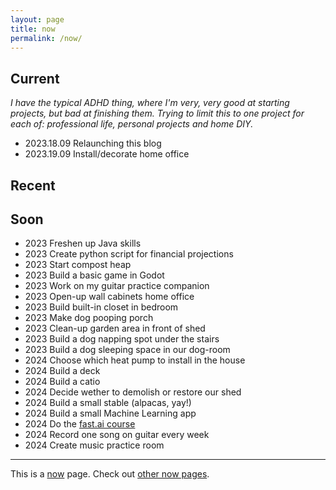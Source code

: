 ```yaml
---
layout: page
title: now
permalink: /now/
---
```


## Current

_I have the typical ADHD thing, where I'm very, very good at starting projects, but bad at finishing them. Trying to limit this to one project for each of: professional life, personal projects and home DIY._ 

* 2023.18.09 Relaunching this blog
* 2023.19.09 Install/decorate home office

## Recent

## Soon

* 2023 Freshen up Java skills
* 2023 Create python script for financial projections
* 2023 Start compost heap
* 2023 Build a basic game in Godot
* 2023 Work on my guitar practice companion
* 2023 Open-up wall cabinets home office
* 2023 Build built-in closet in bedroom
* 2023 Make dog pooping porch
* 2023 Clean-up garden area in front of shed
* 2023 Build a dog napping spot under the stairs
* 2023 Build a dog sleeping space in our dog-room
* 2024 Choose which heat pump to install in the house
* 2024 Build a deck
* 2024 Build a catio
* 2024 Decide wether to demolish or restore our shed
* 2024 Build a small stable (alpacas, yay!)
* 2024 Build a small Machine Learning app
* 2024 Do the [fast.ai course](https://course.fast.ai/)
* 2024 Record one song on guitar every week
* 2024 Create music practice room


---

This is a [now](https://sive.rs/nowff) page. Check out [other now pages](https://nownownow.com/).

